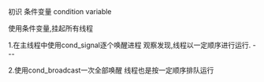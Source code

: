 
初识 条件变量 condition variable

使用条件变量,挂起所有线程

1.在主线程中使用cond_signal逐个唤醒进程
观察发现,线程以一定顺序进行运行. --- 

2.使用cond_broadcast一次全部唤醒
线程也是按一定顺序排队运行
